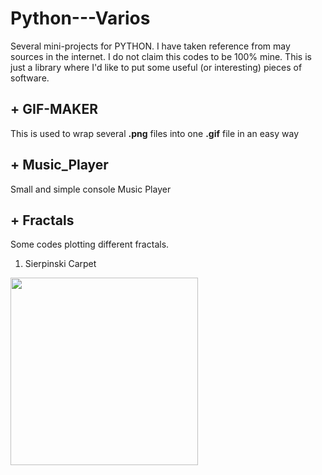 # Python---Varios
Several mini-projects for PYTHON. I have taken reference from may sources in the internet. I do not claim this codes to be 100% mine. This is just a library where I'd like to put some useful (or interesting) pieces of software.

## + GIF-MAKER
This is used to wrap several **.png** files into one **.gif** file in an easy way

## + Music_Player
Small and simple console Music Player

## + Fractals
Some codes plotting different fractals.
  1. Sierpinski Carpet
  <img src="https://github.com/Migran99/Python---Varios/blob/master/sierpinski_carpet.gif" width="300" height="300">
